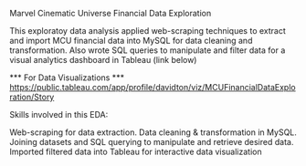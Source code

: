 Marvel Cinematic Universe Financial Data Exploration

This exploratoy data analysis applied web-scraping techniques to extract and import MCU financial data into MySQL for data cleaning and transformation.
Also wrote SQL queries to manipulate and filter data for a visual analytics dashboard in Tableau (link below)

*** For Data Visualizations ***
https://public.tableau.com/app/profile/davidton/viz/MCUFinancialDataExploration/Story 

Skills involved in this EDA:

Web-scraping for data extraction.
Data cleaning & transformation in MySQL.
Joining datasets and SQL querying to manipulate and retrieve desired data.
Imported filtered data into Tableau for interactive data visualization

